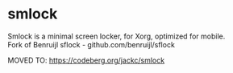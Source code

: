 # smlock
Smlock is a minimal screen locker, for Xorg, optimized for mobile.  
Fork of Benruijl sflock - github.com/benruijl/sflock  

MOVED TO: https://codeberg.org/jackc/smlock
